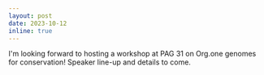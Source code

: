 ```yaml
---
layout: post
date: 2023-10-12 
inline: true
---
```


I'm looking forward to hosting a workshop at PAG 31 on Org.one genomes for conservation! Speaker line-up and details to come.
